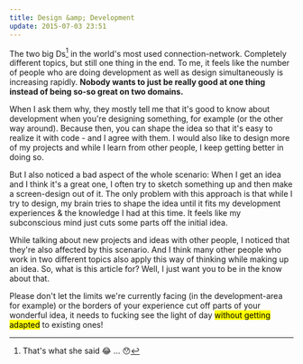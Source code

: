 ```yaml
---
title: Design &amp; Development
update: 2015-07-03 23:51
---
```


The two big Ds[^1] in the world's most used connection-network. Completely different topics, but still one thing in the end. To me, it feels like the number of people who are doing development as well as design simultaneously is increasing rapidly. **Nobody wants to just be really good at one thing instead of being so-so great on two domains.**

When I ask them why, they mostly tell me that it's good to know about development when you're designing something, for example (or the other way around). Because then, you can shape the idea so that it's easy to realize it with code - and I agree with them. I would also like to design more of my projects and while I learn from other people, I keep getting better in doing so.

But I also noticed a bad aspect of the whole scenario: When I get an idea and I think it's a great one, I often try to sketch something up and then make a screen-design out of it. The only problem with this approach is that while I try to design, my brain tries to shape the idea until it fits my development experiences & the knowledge I had at this time. It feels like my subconscious mind just cuts some parts off the initial idea.

While talking about new projects and ideas with other people, I noticed that they're also affected by this scenario. And I think many other people who work in two different topics also apply this way of thinking while making up an idea. So, what is this article for? Well, I just want you to be in the know about that.

Please don't let the limits we're currently facing (in the development-area for example) or the borders of your experience cut off parts of your wonderful idea, it needs to fucking see the light of day <mark>without getting adapted</mark> to existing ones!

[^1]: That's what she said 😂 ... 😯